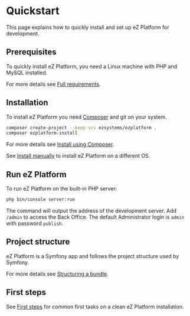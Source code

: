 # Quickstart

This page explains how to quickly install and set up eZ Platform for development.

## Prerequisites

To quickly install eZ Platform, you need a Linux machine with PHP and MySQL installed.

For more details see [Full requirements](requirements_and_system_configuration.md).

## Installation

To install eZ Platform you need [Composer](https://getcomposer.org/) and git on your system.

``` bash
composer create-project --keep-vcs ezsystems/ezplatform .
composer ezplatform-install
```

For more details see [Install using Composer](install_using_composer.md).

See [Install manually](install_manually.md) to install eZ Platform on a different OS.

## Run eZ Platform

To run eZ Platform on the built-in PHP server:

``` bash
php bin/console server:run
```

The command will output the address of the development server.
Add `/admin` to access the Back Office. The default Administrator login is `admin` with password `publish`.

## Project structure

eZ Platform is a Symfony app and follows the project structure used by Symfony.

For more details see [Structuring a bundle](../guide/bundles.md#structuring-a-bundle).

## First steps

See [First steps](first_steps.md) for common first tasks on a clean eZ Platform installation.
